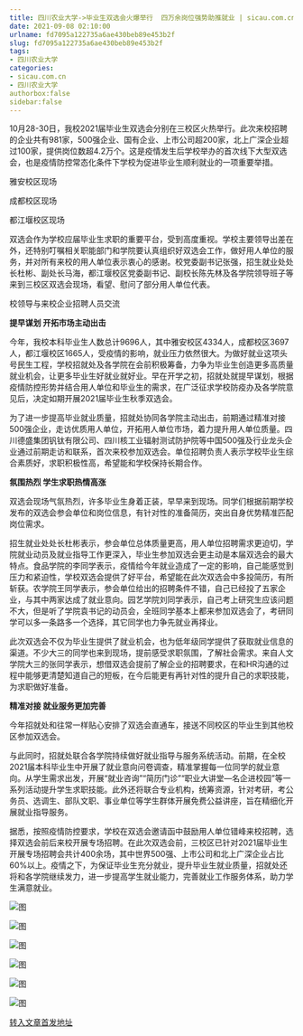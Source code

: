 ```yaml
---
title: 四川农业大学->毕业生双选会火爆举行  四万余岗位强势助推就业 | sicau.com.cn
date: 2021-09-08 02:10:00
urlname: fd7095a122735a6ae430beb89e453b2f
slug: fd7095a122735a6ae430beb89e453b2f
tags: 
- 四川农业大学
categories:
- sicau.com.cn
- 四川农业大学
authorbox:false
sidebar:false
---
```

10月28-30日，我校2021届毕业生双选会分别在三校区火热举行。此次来校招聘的企业共有981家，500强企业、国有企业、上市公司超200家，北上广深企业超过100家，提供岗位数超4.2万个。这是疫情发生后学校举办的首次线下大型双选会，也是疫情防控常态化条件下学校为促进毕业生顺利就业的一项重要举措。

雅安校区现场

成都校区现场

都江堰校区现场

双选会作为学校应届毕业生求职的重要平台，受到高度重视。学校主要领导出差在外，还特别叮嘱相关职能部门和学院要认真组织好双选会工作，做好用人单位的服务，并对所有来校的用人单位表示衷心的感谢。校党委副书记张强，招生就业处处长杜彬、副处长马海，都江堰校区党委副书记、副校长陈先林及各学院领导班子等来到三校区双选会现场，看望、慰问了部分用人单位代表。

校领导与来校企业招聘人员交流

**提早谋划 开拓市场主动出击**

今年，我校本科毕业生人数总计9696人，其中雅安校区4334人，成都校区3697人，都江堰校区1665人，受疫情的影响，就业压力依然很大。为做好就业这项头号民生工程，学校招就处及各学院在会前积极筹备，力争为毕业生创造更多高质量就业机会，让更多毕业生好就业就好业。早在开学之初，招就处就提早谋划，根据疫情防控形势并结合用人单位和毕业生的需求，在广泛征求学校防疫办及各学院意见后，决定如期开展2021届毕业生秋季双选会。

为了进一步提高毕业就业质量，招就处协同各学院主动出击，前期通过精准对接500强企业，走访优质用人单位，开拓用人单位市场，着力提升用人单位质量。四川德盛集团钒钛有限公司、四川核工业辐射测试防护院等中国500强及行业龙头企业通过前期走访和联系，首次来校参加双选会。单位招聘负责人表示学校毕业生综合素质好，求职积极性高，希望能和学校保持长期合作。

**氛围热烈 学生求职热情高涨**

双选会现场气氛热烈，许多毕业生身着正装，早早来到现场。同学们根据前期学校发布的双选会参会单位和岗位信息，有针对性的准备简历，突出自身优势精准匹配岗位需求。

招生就业处处长杜彬表示，参会单位总体质量更高，用人单位招聘需求更迫切，学院就业动员及就业指导工作更深入，毕业生参加双选会更主动是本届双选会的最大特点。食品学院的李同学表示，疫情给今年就业造成了一定的影响，自己能感觉到压力和紧迫性，学校双选会提供了好平台，希望能在此次双选会中多投简历，有所斩获。农学院王同学表示，参会单位给出的招聘条件不错，自己已经投了五家企业，与其中两家达成了就业意向。园艺学院刘同学表示，自己考上研究生应该问题不大，但是听了学院袁书记的动员会，全班同学基本上都来参加双选会了，考研同学可以多一条路多一个选择，其它同学也力争先就业再择业。

此次双选会不仅为毕业生提供了就业机会，也为低年级同学提供了获取就业信息的渠道。不少大三的同学也来到现场，提前感受求职氛围，了解社会需求。来自人文学院大三的张同学表示，想借双选会提前了解企业的招聘要求，在和HR沟通的过程中能够更清楚知道自己的短板，在今后能更有再针对性的提升自己的求职技能，为求职做好准备。

**精准对接 就业服务更加完善**

今年招就处和往常一样贴心安排了双选会直通车，接送不同校区的毕业生到其他校区参加双选会。

与此同时，招就处联合各学院持续做好就业指导与服务系统活动。前期，在全校2021届本科毕业生中开展了就业意向问卷调查，精准掌握每一位同学的就业意向。从学生需求出发，开展“就业咨询”“简历门诊”“职业大讲堂—名企进校园”等一系列活动提升学生求职技能。此外还将联合专业机构，统筹资源，针对考研，考公务员、选调生、部队文职、事业单位等学生群体开展免费公益讲座，旨在精细化开展就业指导服务。

据悉，按照疫情防控要求，学校在双选会邀请函中鼓励用人单位错峰来校招聘，选择双选会前后来校开展专场招聘。在此次双选会前，三校区已针对2021届毕业生开展专场招聘会共计400余场，其中世界500强、上市公司和北上广深企业占比60%以上。疫情之下，为保证毕业生充分就业，提升毕业生就业质量，招就处还将和各学院继续发力，进一步提高学生就业能力，完善就业工作服务体系，助力学生满意就业。

![图](https://news.sicau.edu.cn/__local/E/11/D7/3F795A5B6B7665284CD8EA48D0C_F9B45E91_1F8A7.png)

![图](https://news.sicau.edu.cn/__local/B/05/D1/37BC4652D3DD215CF0DBC398DFD_771E8771_11167.png)

![图](https://news.sicau.edu.cn/__local/F/62/49/9DB5A817318F515D9F36BAC9D86_768B4797_143AD.png)

![图](https://news.sicau.edu.cn/__local/2/35/81/47C5C5147CAF7134EDA3075BAF2_6DB9CDA3_17C61.png)

![图](https://news.sicau.edu.cn/__local/9/68/4D/003732E089F24DFCE0DFB5E0355_D3CE69C9_133F3.png)

![图](https://news.sicau.edu.cn/__local/2/7B/6D/E77C557E1B0BF5D3E91C3D39EA0_10307AB1_1A788.png)

[转入文章首发地址](https://news.sicau.edu.cn/info/1135/59640.htm)